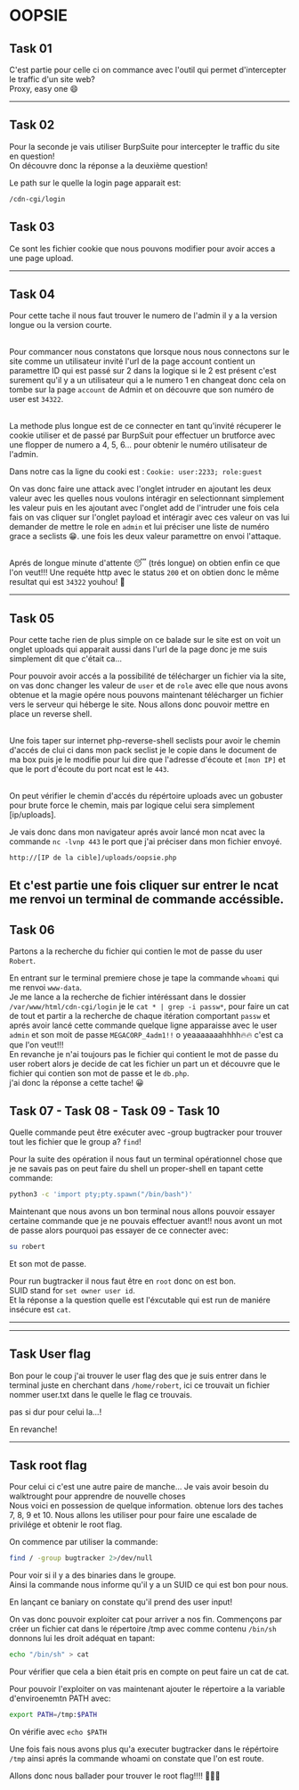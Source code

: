 # OOPSIE

## Task 01
C'est partie pour celle ci on commance avec l'outil qui permet d'intercepter le traffic d'un site web? <br/>
Proxy, easy one 😄

---
## Task 02
Pour la seconde je vais utiliser BurpSuite pour intercepter le traffic du site en question! <br/>
On découvre donc la réponse a la deuxième question!<br/>

Le path sur le quelle la login page apparait est: 
```bash
/cdn-cgi/login
```

## Task 03
Ce sont les fichier cookie que nous pouvons modifier pour avoir acces a une page upload.

---
## Task 04
Pour cette tache il nous faut trouver le numero de l'admin il y a la version longue ou la version courte.<br/><br/>

Pour commancer nous constatons que lorsque nous nous connectons sur le site comme un utilisateur invité l'url de la page account contient un paramettre ID qui est passé sur 2 dans la logique si le 2 est présent c'est surement qu'il y a un utilisateur qui a le numero 1 en changeat donc cela on tombe sur la page `account` de Admin et on découvre que son numéro de user est `34322`. <br/><br/>

La methode plus longue est de ce connecter en tant qu'invité récuperer le cookie utiliser et de passé par BurpSuit pour effectuer un brutforce avec une flopper de numero a 4, 5, 6... pour obtenir le numéro utilisateur de l'admin.<br/>

Dans notre cas la ligne du cooki est : `Cookie: user:2233; role:guest` <br/>

On vas donc faire une attack avec l'onglet intruder en ajoutant les deux valeur avec les quelles nous voulons intéragir en selectionnant simplement les valeur puis en les ajoutant avec l'onglet add de l'intruder une fois cela fais on vas cliquer sur l'onglet payload et intéragir avec ces valeur on vas lui demander de mettre le role en `admin` et lui préciser une liste de numéro grace a seclists 😁. une fois les deux valeur paramettre on envoi l'attaque.<br/> <br/>

Aprés de longue minute d'attente 😴 (trés longue) on obtien enfin ce que l'on veut!!! Une requéte http avec le status `200` et on obtien donc le même resultat qui est `34322` youhou! 🎊

---
## Task 05
Pour cette tache rien de plus simple on ce balade sur le site est on voit un onglet uploads qui apparait aussi dans l'url de la page donc je me suis simplement dit que c'était  ca... 

Pour pouvoir avoir accés a la possibilité de télécharger un fichier via la site, on vas donc changer les valeur de `user` et de `role` avec elle que nous avons obtenue et la magie opére nous pouvons maintenant télécharger un fichier vers le serveur qui héberge le site. Nous allons donc pouvoir mettre en place un reverse shell.<br/><br/>

Une fois taper sur internet php-reverse-shell seclists pour avoir le chemin d'accés de clui ci dans mon pack seclist je le copie dans le document de ma box puis je le modifie pour lui dire que l'adresse d'écoute et `[mon IP]` et que le port d'écoute du port ncat est le `443`.<br/><br/>

On peut vérifier le chemin d'accés du répértoire uploads avec un gobuster pour brute force le chemin, mais par logique celui sera simplement [ip/uploads].<br/>

Je vais donc dans mon navigateur aprés avoir lancé mon ncat avec la commande `nc -lvnp 443` le port que j'ai préciser dans mon fichier envoyé.<br/>

```bash
http://[IP de la cible]/uploads/oopsie.php
```

Et c'est partie une fois cliquer sur entrer le ncat me renvoi un terminal de commande accéssible.
---
## Task 06
Partons a la recherche du fichier qui contien le mot de passe du user `Robert`. <br/>

En entrant sur le terminal premiere chose je tape la commande `whoami` qui me renvoi `www-data`.<br/>
Je me lance a la recherche de fichier intéréssant dans le dossier `/var/www/html/cdn-cgi/login` je le `cat * | grep -i passw*`, pour faire un cat de tout et partir a la recherche de chaque itération comportant `passw` et aprés avoir lancé cette commande quelque ligne apparaisse avec le user `admin` et son moit de passe `MEGACORP_4adm1!!` o yeaaaaaaahhhh🔥🔥 c'est ca que l'on veut!!! <br/>
En revanche je n'ai toujours pas le fichier qui contient le mot de passe du user robert alors je decide de cat les fichier un part un et découvre que le fichier qui contien son mot de passe et le `db.php`.<br/>
j'ai donc la réponse a cette tache! 😀

## Task 07 - Task 08 - Task 09 - Task 10
Quelle commande peut être exécuter avec -group bugtracker pour trouver tout les fichier que le group a? `find`!

Pour la suite des opération il nous faut un terminal opérationnel chose que je ne savais pas on peut faire du shell un proper-shell en tapant cette commande:

```bash
python3 -c 'import pty;pty.spawn("/bin/bash")'
```
Maintenant que nous avons un bon terminal nous allons pouvoir essayer certaine commande que je ne pouvais effectuer avant!! nous avont un mot de passe alors pourquoi pas essayer de ce connecter avec:

```bash
su robert 
```

Et son mot de passe.

Pour run bugtracker il nous faut être en `root` donc on est bon.<br/>
SUID stand for `set owner user id`.<br/>
Et la réponse a la question quelle est l'éxcutable qui est run de maniére insécure est `cat`.

---

---
## Task User flag

Bon pour le coup j'ai trouver le user flag des que je suis entrer dans le terminal juste en cherchant dans `/home/robert`, ici ce trouvait un fichier nommer user.txt dans le quelle le flag ce trouvais.

pas si dur pour celui la...!

En revanche!

---
## Task root flag

Pour celui ci c'est une autre paire de manche... Je vais avoir besoin du walktrought pour apprendre de nouvelle choses <br/>
Nous voici en possession de quelque information. obtenue lors des taches 7, 8, 9 et 10. Nous allons les utiliser pour pour faire une escalade de privilége et obtenir le root flag. <br/>

On commence par utiliser la commande:

```bash
find / -group bugtracker 2>/dev/null 
```

Pour voir si il y a des binaries dans le groupe.<br/>
Ainsi la commande nous informe qu'il y a un SUID ce qui est bon pour nous.<br/>

En lançant ce baniary on constate qu'il prend des user input!<br/>

On vas donc pouvoir exploiter cat pour arriver a nos fin. Commençons par créer un fichier cat dans le répertoire /tmp avec comme contenu `/bin/sh` donnons lui les droit adéquat en tapant:
```bash
echo "/bin/sh" > cat
```
Pour vérifier que cela a bien était pris en compte on peut faire un cat de cat.<br/>

Pour pouvoir l'exploiter on vas maintenant ajouter le répertoire a la variable d'enviroenemtn PATH avec:
```bash
export PATH=/tmp:$PATH
```
On vérifie avec `echo $PATH`<br/>

Une fois fais nous avons plus qu'a executer bugtracker dans le répértoire `/tmp` ainsi aprés la commande whoami on constate que l'on est route. 

Allons donc nous ballader pour trouver le root flag!!!! 🤗🤗🤗